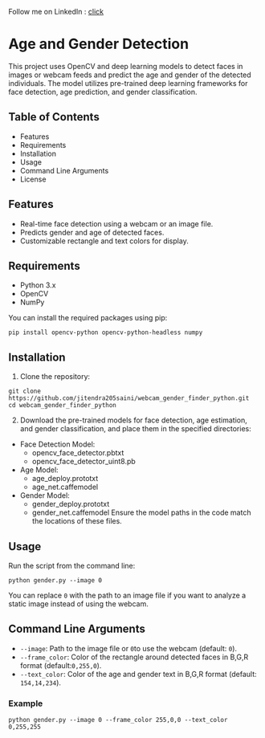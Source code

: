 Follow me on LinkedIn : [click](https://www.linkedin.com/in/jitendarkumarsaini25/)


# Age and Gender Detection #
 

 
This project uses OpenCV and deep learning models to detect faces in images or webcam feeds and predict the age and gender of the detected individuals. The model utilizes pre-trained deep learning frameworks for face detection, age prediction, and gender classification.

## Table of Contents ##
- Features
- Requirements
- Installation
- Usage
- Command Line Arguments
- License
  
## Features ##
- Real-time face detection using a webcam or an image file.
- Predicts gender and age of detected faces.
- Customizable rectangle and text colors for display.
  
## Requirements ##
- Python 3.x
- OpenCV
- NumPy
  
You can install the required packages using pip:

```
pip install opencv-python opencv-python-headless numpy
```

## Installation ##

1. Clone the repository:

```
git clone https://github.com/jitendra205saini/webcam_gender_finder_python.git
cd webcam_gender_finder_python
```
2. Download the pre-trained models for face detection, age estimation, and gender classification, and place them in the specified directories:

- Face Detection Model:
   - opencv_face_detector.pbtxt
   - opencv_face_detector_uint8.pb
- Age Model:
   - age_deploy.prototxt
   - age_net.caffemodel
- Gender Model:
   - gender_deploy.prototxt
   - gender_net.caffemodel
Ensure the model paths in the code match the locations of these files.

## Usage ##
Run the script from the command line:

```
python gender.py --image 0
```
You can replace ``` 0 ``` with the path to an image file if you want to analyze a static image instead of using the webcam.

## Command Line Arguments ##
- ``` --image ```: Path to the image file or ``` 0 ```to use the webcam (default: ``` 0 ```).
- ``` --frame_color ```: Color of the rectangle around detected faces in B,G,R format (default:``` 0,255,0 ```).
- ``` --text_color ```: Color of the age and gender text in B,G,R format (default: ``` 154,14,234 ```).

### Example ###
```
python gender.py --image 0 --frame_color 255,0,0 --text_color 0,255,255
```
